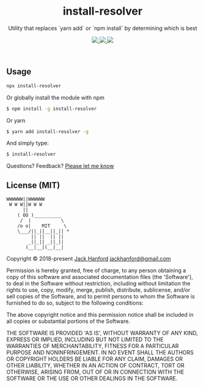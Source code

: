 <h1 align="center">
  install-resolver
</h1>

<p align="center">
  Utility that replaces `yarn add` or `npm install` by determining which is best
</p>

<p align="center">
  <a href="https://www.npmjs.com/package/install-resolver">
    <img src="https://img.shields.io/npm/dy/install-resolver.svg">
  </a>
  <a href="https://www.npmjs.com/package/install-resolver">
    <img src="https://img.shields.io/npm/v/install-resolver.svg?maxAge=3600&label=install-resolver&colorB=007ec6">
  </a>
  <img src="https://img.shields.io/github/repo-size/hanford/install-resolver.svg" />
</p>

<br/>

## Usage

```sh
npx install-resolver
```

Or globally install the module with npm
```sh
$ npm install -g install-resolver
```


Or yarn
```sh
$ yarn add install-resolver -g
```

And simply type:
```sh
$ install-resolver
```

Questions? Feedback? [Please let me know](https://github.com/hanford/install-resolver/issues/new)

## License (MIT)

```
WWWWWW||WWWWWW
 W W W||W W W
      ||
    ( OO )__________
     /  |           \
    /o o|    MIT     \
    \___/||_||__||_|| *
         || ||  || ||
        _||_|| _||_||
       (__|__|(__|__|
```
Copyright © 2018-present [Jack Hanford](http://jackhanford.com) jackhanford@gmail.com

Permission is hereby granted, free of charge, to any person obtaining a copy of this software and associated documentation files (the 'Software'), to deal in the Software without restriction, including without limitation the rights to use, copy, modify, merge, publish, distribute, sublicense, and/or sell copies of the Software, and to permit persons to whom the Software is furnished to do so, subject to the following conditions:

The above copyright notice and this permission notice shall be included in all copies or substantial portions of the Software.

THE SOFTWARE IS PROVIDED 'AS IS', WITHOUT WARRANTY OF ANY KIND, EXPRESS OR IMPLIED, INCLUDING BUT NOT LIMITED TO THE WARRANTIES OF MERCHANTABILITY, FITNESS FOR A PARTICULAR PURPOSE AND NONINFRINGEMENT. IN NO EVENT SHALL THE AUTHORS OR COPYRIGHT HOLDERS BE LIABLE FOR ANY CLAIM, DAMAGES OR OTHER LIABILITY, WHETHER IN AN ACTION OF CONTRACT, TORT OR OTHERWISE, ARISING FROM, OUT OF OR IN CONNECTION WITH THE SOFTWARE OR THE USE OR OTHER DEALINGS IN THE SOFTWARE.
